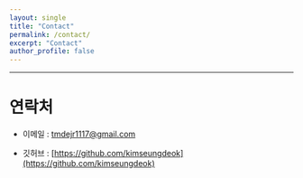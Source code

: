 ```yaml
---
layout: single
title: "Contact"
permalink: /contact/
excerpt: "Contact"
author_profile: false 
---
```

---
# 연락처
- 이메일 : tmdejr1117@gmail.com

- 깃허브 : [https://github.com/kimseungdeok](https://github.com/kimseungdeok)
